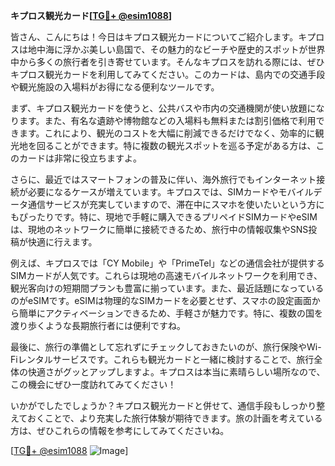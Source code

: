**キプロス観光カード[[TG💪+ @esim1088](https://t.me/s/esim1088)]**

皆さん、こんにちは！今日はキプロス観光カードについてご紹介します。キプロスは地中海に浮かぶ美しい島国で、その魅力的なビーチや歴史的スポットが世界中から多くの旅行者を引き寄せています。そんなキプロスを訪れる際には、ぜひキプロス観光カードを利用してみてください。このカードは、島内での交通手段や観光施設の入場料がお得になる便利なツールです。

まず、キプロス観光カードを使うと、公共バスや市内の交通機関が使い放題になります。また、有名な遺跡や博物館などの入場料も無料または割引価格で利用できます。これにより、観光のコストを大幅に削減できるだけでなく、効率的に観光地を回ることができます。特に複数の観光スポットを巡る予定がある方は、このカードは非常に役立ちますよ。

さらに、最近ではスマートフォンの普及に伴い、海外旅行でもインターネット接続が必要になるケースが増えています。キプロスでは、SIMカードやモバイルデータ通信サービスが充実していますので、滞在中にスマホを使いたいという方にもぴったりです。特に、現地で手軽に購入できるプリペイドSIMカードやeSIMは、現地のネットワークに簡単に接続できるため、旅行中の情報収集やSNS投稿が快適に行えます。

例えば、キプロスでは「CY Mobile」や「PrimeTel」などの通信会社が提供するSIMカードが人気です。これらは現地の高速モバイルネットワークを利用でき、観光客向けの短期間プランも豊富に揃っています。また、最近話題になっているのがeSIMです。eSIMは物理的なSIMカードを必要とせず、スマホの設定画面から簡単にアクティベーションできるため、手軽さが魅力です。特に、複数の国を渡り歩くような長期旅行者には便利ですね。

最後に、旅行の準備として忘れずにチェックしておきたいのが、旅行保険やWi-Fiレンタルサービスです。これらも観光カードと一緒に検討することで、旅行全体の快適さがグッとアップしますよ。キプロスは本当に素晴らしい場所なので、この機会にぜひ一度訪れてみてください！

いかがでしたでしょうか？キプロス観光カードと併せて、通信手段もしっかり整えておくことで、より充実した旅行体験が期待できます。旅の計画を考えている方は、ぜひこれらの情報を参考にしてみてくださいね。

[[TG💪+ @esim1088](https://t.me/s/esim1088) ![Image](https://i.postimg.cc/Y0z9fWf4/image.png)]